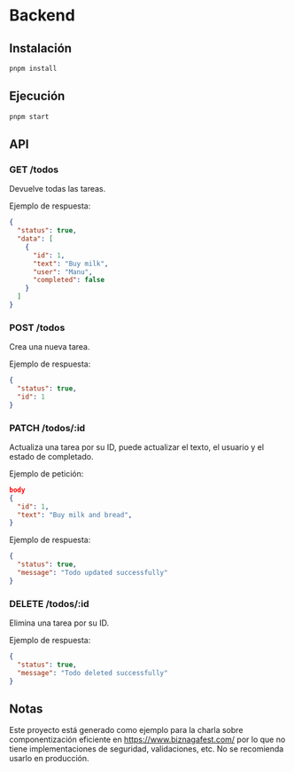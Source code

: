 # Backend

## Instalación

```bash
pnpm install
```

## Ejecución

```bash
pnpm start
```

## API

### GET /todos

Devuelve todas las tareas.

Ejemplo de respuesta:

```json
{
  "status": true,
  "data": [
    {
      "id": 1,
      "text": "Buy milk",
      "user": "Manu",
      "completed": false
    }
  ]
}
```

### POST /todos

Crea una nueva tarea.

Ejemplo de respuesta:

```json
{
  "status": true,
  "id": 1
}
```

### PATCH /todos/:id

Actualiza una tarea por su ID, puede actualizar el texto, el usuario y el estado de completado.

Ejemplo de petición:

```json
body
{
  "id": 1,
  "text": "Buy milk and bread",
}
```

Ejemplo de respuesta:

```json
{
  "status": true,
  "message": "Todo updated successfully"
}
```

### DELETE /todos/:id

Elimina una tarea por su ID.

Ejemplo de respuesta:

```json
{
  "status": true,
  "message": "Todo deleted successfully"
}
```

## Notas

Este proyecto está generado como ejemplo para la charla sobre componentización eficiente en https://www.biznagafest.com/ por lo que no tiene implementaciones de seguridad, validaciones, etc. No se recomienda usarlo en producción.
